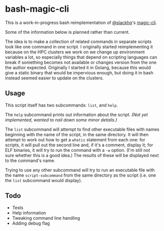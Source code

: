 # bash-magic-cli

This is a work-in-progress bash reimplementation of [@slackhq](https://github.com/slackhq/)'s [magic-cli](https://github.com/slackhq/magic-cli).

Some of the information below is planned rather than current.

The idea is to make a collection of related commands in separate scripts look like one command in one script. I originally started reimplementing it because on the HPC clusters we work on we change up environment variables a lot, so especially things that depend on scripting languages can break if something becomes not available or changes version from the one the author expected. Originally I started it in Golang, because this would give a static binary that would be impervious enough, but doing it in bash instead seemed easier to update on the clusters.

## Usage

This script itself has two subcommands: `list`, and `help`.

The `help` subcommand prints out information about the script. *(Not yet implemented, wanted to nail down some minor details.)*

The `list` subcommand will attempt to find other executable files with names beginning with the name of the script, in the same directory. It will then attempt to work out how to get a `whatis` statement from each one: for scripts, it will pull out the second line and, if it's a comment, display it; for ELF binaries, it will try to run the command with a `-w` option. (I'm still not sure whether this is a good idea.) The results of these will be displayed next to the command's name.

Trying to use any other subcommand will try to run an executable file with the name `script-subcommand` from the same directory as the script (i.e. one the `list` subcommand would display).

## Todo

 * Tests
 * Help information
 * Tweaking command line handling
 * Adding debug flag
